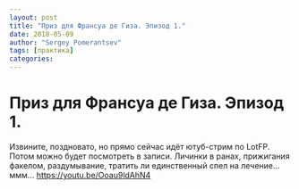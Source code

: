 ```yaml
---
layout: post
title: "Приз для Франсуа де Гиза. Эпизод 1."
date: 2018-05-09
author: "Sergey Pomerantsev"
tags: [практика]
categories:
---
```


# Приз для Франсуа де Гиза. Эпизод 1.

Извините, поздновато, но прямо сейчас идёт ютуб-стрим по LotFP.
Потом можно будет посмотреть в записи.
Личинки в ранах, прижигания факелом, раздумывание, тратить ли единственный спел на лечение... ммм...
https://youtu.be/Ooau9ldAhN4
